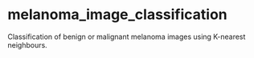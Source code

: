 # melanoma_image_classification
Classification of benign or malignant melanoma images using K-nearest neighbours.
